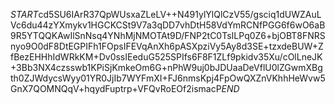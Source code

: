 $START$cd5SU6IArR37QpWUsxaZLeLV++N491ylYlQlCzV55/gsciq1dUWZAuLVc6du44zYXmykv1HGCKCSt9V7a3qDD7vhDtH58VdYmRCNfPGG6f6wO6aB9R5YTQQKAwIlSnNsq4YNhMjNMOTAt9D/FNP2tC0TsILPq0Z6+bjOBT8FNRSnyo9O0dF8DtEGPIFh1FOpsIFEVqAnXh6pASXpziVy5Ay8d3SE+tzxdeBUW+ZfBezEHHhIdWRkKM+Dv0ssIEeduG525SPIfs6F8F1ZLf9pkidv35Xu/cOlLneJK+3Bb3NX4czsswb1KPiSjKmkeOm6G+nPhW9uj0bJDUaaDeVflU0lZGwmXBgth0ZJWdycsWyy01YR0JjIb7WYFmXI+FJ6nmsKpj4FpOwQXZnVKhhHeWvw5GnX7QOMNQqV+hqydFuptrp+VFQvRoEOf2ismacP$END$